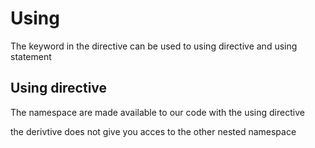 # Using 

The keyword in the directive can be used to using directive and using statement 

## Using directive 

The namespace are made available to our code with the using directive 

the derivtive does not give you acces to the other nested namespace

